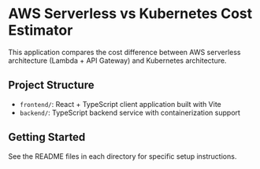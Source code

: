 # AWS Serverless vs Kubernetes Cost Estimator

This application compares the cost difference between AWS serverless architecture (Lambda + API Gateway) and Kubernetes architecture.

## Project Structure

- `frontend/`: React + TypeScript client application built with Vite
- `backend/`: TypeScript backend service with containerization support

## Getting Started

See the README files in each directory for specific setup instructions.